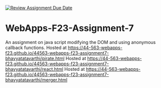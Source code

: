 [![Review Assignment Due Date](https://classroom.github.com/assets/deadline-readme-button-24ddc0f5d75046c5622901739e7c5dd533143b0c8e959d652212380cedb1ea36.svg)](https://classroom.github.com/a/Kv-XePEp)
# WebApps-F23-Assignment-7
An assignment on java script modifying the DOM and using anonymous callback functions.
Hosted at  https://44-563-webapps-f23.github.io/44563-webapps-f23-assignment7-bhavyatatavarthi/pirate.html
Hosted at  https://44-563-webapps-f23.github.io/44563-webapps-f23-assignment7-bhavyatatavarthi/react.html
Hosted at  https://44-563-webapps-f23.github.io/44563-webapps-f23-assignment7-bhavyatatavarthi/merger.html

